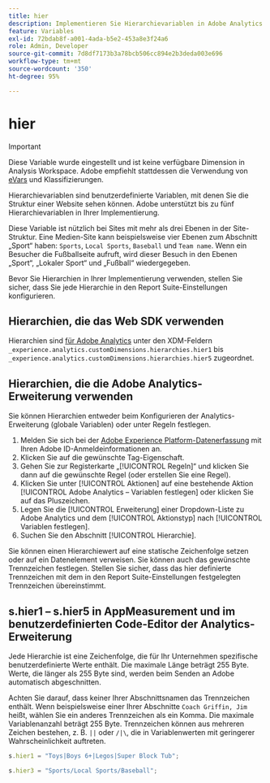 ```yaml
---
title: hier
description: Implementieren Sie Hierarchievariablen in Adobe Analytics.
feature: Variables
exl-id: 72bdab8f-a001-4ada-b5e2-453a8e3f24a6
role: Admin, Developer
source-git-commit: 7d8df7173b3a78bcb506cc894e2b3deda003e696
workflow-type: tm+mt
source-wordcount: '350'
ht-degree: 95%

---
```


# hier

>[!IMPORTANT]
>
>Diese Variable wurde eingestellt und ist keine verfügbare Dimension in Analysis Workspace. Adobe empfiehlt stattdessen die Verwendung von [eVars](evar.md) und Klassifizierungen.

Hierarchievariablen sind benutzerdefinierte Variablen, mit denen Sie die Struktur einer Website sehen können. Adobe unterstützt bis zu fünf Hierarchievariablen in Ihrer Implementierung.

Diese Variable ist nützlich bei Sites mit mehr als drei Ebenen in der Site-Struktur. Eine Medien-Site kann beispielsweise vier Ebenen zum Abschnitt „Sport“ haben: `Sports`, `Local Sports`, `Baseball` und `Team name`. Wenn ein Besucher die Fußballseite aufruft, wird dieser Besuch in den Ebenen „Sport“, „Lokaler Sport“ und „Fußball“ wiedergegeben.

Bevor Sie Hierarchien in Ihrer Implementierung verwenden, stellen Sie sicher, dass Sie jede Hierarchie in den Report Suite-Einstellungen konfigurieren.

## Hierarchien, die das Web SDK verwenden

Hierarchien sind [für Adobe Analytics](https://experienceleague.adobe.com/docs/analytics/implementation/aep-edge/variable-mapping.html?lang=de) unter den XDM-Feldern `_experience.analytics.customDimensions.hierarchies.hier1` bis `_experience.analytics.customDimensions.hierarchies.hier5` zugeordnet.

## Hierarchien, die die Adobe Analytics-Erweiterung verwenden

Sie können Hierarchien entweder beim Konfigurieren der Analytics-Erweiterung (globale Variablen) oder unter Regeln festlegen.

1. Melden Sie sich bei der [Adobe Experience Platform-Datenerfassung](https://experience.adobe.com/data-collection) mit Ihren Adobe ID-Anmeldeinformationen an.
2. Klicken Sie auf die gewünschte Tag-Eigenschaft.
3. Gehen Sie zur Registerkarte „[!UICONTROL Regeln]“ und klicken Sie dann auf die gewünschte Regel (oder erstellen Sie eine Regel).
4. Klicken Sie unter [!UICONTROL Aktionen] auf eine bestehende Aktion [!UICONTROL Adobe Analytics – Variablen festlegen] oder klicken Sie auf das Pluszeichen.
5. Legen Sie die [!UICONTROL Erweiterung] einer Dropdown-Liste zu Adobe Analytics und dem [!UICONTROL Aktionstyp] nach [!UICONTROL Variablen festlegen].
6. Suchen Sie den Abschnitt [!UICONTROL Hierarchie].

Sie können einen Hierarchiewert auf eine statische Zeichenfolge setzen oder auf ein Datenelement verweisen. Sie können auch das gewünschte Trennzeichen festlegen. Stellen Sie sicher, dass das hier definierte Trennzeichen mit dem in den Report Suite-Einstellungen festgelegten Trennzeichen übereinstimmt.

## s.hier1 – s.hier5 in AppMeasurement und im benutzerdefinierten Code-Editor der Analytics-Erweiterung

Jede Hierarchie ist eine Zeichenfolge, die für Ihr Unternehmen spezifische benutzerdefinierte Werte enthält. Die maximale Länge beträgt 255 Byte. Werte, die länger als 255 Byte sind, werden beim Senden an Adobe automatisch abgeschnitten.

Achten Sie darauf, dass keiner Ihrer Abschnittsnamen das Trennzeichen enthält. Wenn beispielsweise einer Ihrer Abschnitte `Coach Griffin, Jim` heißt, wählen Sie ein anderes Trennzeichen als ein Komma. Die maximale Variablenanzahl beträgt 255 Byte. Trennzeichen können aus mehreren Zeichen bestehen, z. B. `||` oder `/|\`, die in Variablenwerten mit geringerer Wahrscheinlichkeit auftreten.

```js
s.hier1 = "Toys|Boys 6+|Legos|Super Block Tub";

s.hier3 = "Sports/Local Sports/Baseball";
```
